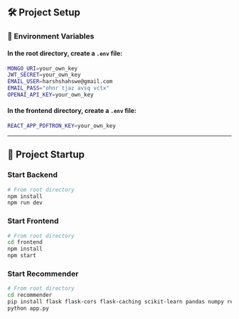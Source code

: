 ## 🛠️ Project Setup

### 🔑 Environment Variables

#### In the **root** directory, create a `.env` file:

```bash
MONGO_URI=your_own_key
JWT_SECRET=your_own_key
EMAIL_USER=harshshahswe@gmail.com
EMAIL_PASS="ohnr tjaz avsq vctx"
OPENAI_API_KEY=your_own_key
```
#### In the **frontend** directory, create a `.env` file:

```bash
REACT_APP_PDFTRON_KEY=your_own_key
```

---

## 🚀 Project Startup

### Start Backend

```bash
# From root directory
npm install
npm run dev
```

### Start Frontend

```bash
# From root directory
cd frontend
npm install
npm start
```

### Start Recommender

```bash
# From root directory
cd recommender
pip install flask flask-cors flask-caching scikit-learn pandas numpy requests
python app.py
```

